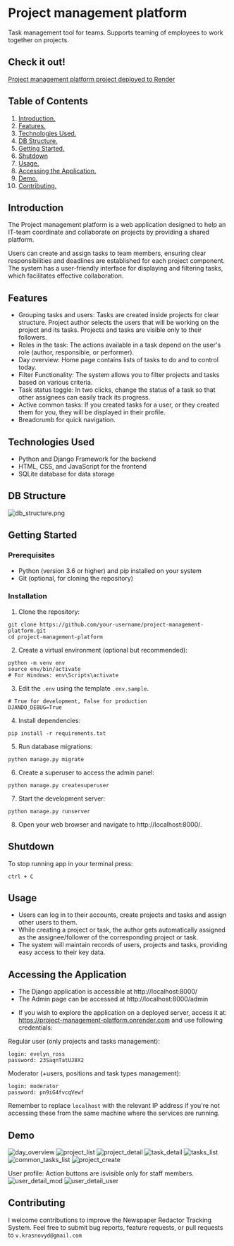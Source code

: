 # Project management platform

Task management tool for teams. Supports teaming of employees to work together on projects.

## Check it out!

[Project management platform project deployed to Render](https://project-management-platform.onrender.com)

## Table of Contents
1. [ Introduction. ](#introduction)
2. [ Features. ](#features)
3. [ Technologies Used. ](#technologies-used)
4. [ DB Structure. ](#db-structure)
5. [ Getting Started. ](#getting-started)
6. [ Shutdown ](#shutdown)
7. [ Usage. ](#usage)
8. [ Accessing the Application. ](#accessing-the-application)
9. [ Demo. ](#demo)
10. [ Contributing. ](#contributing)

## Introduction

The Project management platform is a web application designed to help an IT-team coordinate and collaborate on projects by providing a shared platform.

Users can create and assign tasks to team members, ensuring clear responsibilities and deadlines are established for each project component. The system has a user-friendly interface for displaying and filtering tasks, which facilitates effective collaboration.

## Features

- Grouping tasks and users: Tasks are created inside projects for clear structure. Project author selects the users that will be working on the project and its tasks. Projects and tasks are visible only to their followers.
- Roles in the task: The actions available in a task depend on the user's role (author, responsible, or performer).
- Day overview: Home page contains lists of tasks to do and to control today.
- Filter Functionality: The system allows you to filter projects and tasks based on various criteria.
- Task status toggle: In two clicks, change the status of a task so that other assignees can easily track its progress.
- Active common tasks: If you created tasks for a user, or they created them for you, they will be displayed in their profile.
- Breadcrumb for quick navigation.

## Technologies Used

- Python and Django Framework for the backend
- HTML, CSS, and JavaScript for the frontend
- SQLite database for data storage

## DB Structure
![db_structure.png](images_for_readme%2Fdb_structure.png)

## Getting Started

### Prerequisites
* Python (version 3.6 or higher) and pip installed on your system
* Git (optional, for cloning the repository)

### Installation
1. Clone the repository:
```
git clone https://github.com/your-username/project-management-platform.git
cd project-management-platform
```

2. Create a virtual environment (optional but recommended):
```
python -m venv env
source env/bin/activate      
# For Windows: env\Scripts\activate
```
3.  Edit the `.env` using the template `.env.sample`.

```
# True for development, False for production
DJANDO_DEBUG=True
```

4. Install dependencies:
```
pip install -r requirements.txt
```

5. Run database migrations:
```
python manage.py migrate
```

6. Create a superuser to access the admin panel:
```
python manage.py createsuperuser
```

7. Start the development server:
```
python manage.py runserver
```

8. Open your web browser and navigate to http://localhost:8000/.

## Shutdown
To stop running app in your terminal press:
```
ctrl + C
```

## Usage
- Users can log in to their accounts, create projects and tasks and assign other users to them.
- While creating a project or task, the author gets automatically assigned as the assignee/follower of the corresponding project or task.
- The system will maintain records of users, projects and tasks, providing easy access to their key data.

## Accessing the Application
- The Django application is accessible at http://localhost:8000/
- The Admin page can be accessed at http://localhost:8000/admin

* If you wish to explore the application on a deployed server, access it at: https://project-management-platform.onrender.com and use following credentials:

Regular user (only projects and tasks management):
```
login: evelyn_ross
password: 23SaqnTatUJ8X2
```
Moderator (+users, positions and task types management):
```
login: moderator
password: pn9iG4fvcqVewf
```


Remember to replace `localhost` with the relevant IP address if you're not accessing these from the same machine where the services are running.

## Demo

![day_overview](images_for_readme/2_day_overview.png)
![project_list](images_for_readme/3_project_list.png)
![project_detail](images_for_readme/4_project_detail.png)
![task_detail](images_for_readme/5_task_detail.png)
![tasks_list](images_for_readme/6_tasks_list.png)
![common_tasks_list](images_for_readme/7_user_detail_tasks.png)
![project_create](images_for_readme/4_project_create.png)

User profile: Action buttons are isvisible only for staff members.
![user_detail_mod](images_for_readme/7_user_detail_mod.png)
![user_detail_user](images_for_readme/7_user_detail_user.png)

## Contributing
I welcome contributions to improve the Newspaper Redactor Tracking System. Feel free to submit bug reports, feature requests, or pull requests to `v.krasnovyd@gmail.com`

